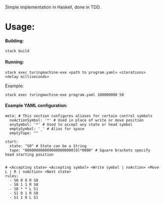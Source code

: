 Simple implementation in Haskell, done in TDD.

# Usage:
#### Building: 
`stack build`

#### Running: 
`stack exec turingmachine-exe <path to program.yaml> <iterations> <delay milliseconds>`

Example:

`stack exec turingmachine-exe program.yaml 100000000 50`


#### Example YAML configuration:

```
meta: # This section configures aliases for certain control symbols
  noActionSymbol: '*' # Used in place of write or move position
  anySymbol: '*' # Used to accept any state or head symbol 
  emptySymbol: '_' # Alias for space
  emptyTape: ""

start:
  state: "S0" # State can be a String
  tape: "0000000000000000000000[0]*0000" # Square brackets specify head starting position


# <Accepting state> <Accepting symbol> <Write symbol | noAction> <Move L | R | noAction> <Next state> 
rules: 
  - S0 0 0 R S0
  - S0 1 1 R S0
  - S0 * * L S1
  - S1 0 1 R S0
  - S1 1 0 L S1
```
